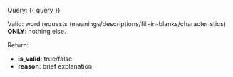Query: {{ query }}

Valid: word requests (meanings/descriptions/fill-in-blanks/characteristics) **ONLY**: nothing else.


Return:
- **is_valid**: true/false
- **reason**: brief explanation